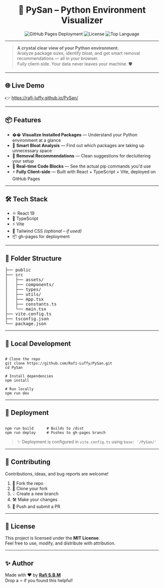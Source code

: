 <h1 align="center">🚀 PySan – Python Environment Visualizer</h1>

<p align="center">
  <img src="https://img.shields.io/github/deployments/Rafi-Luffy/PySan/github-pages?label=deployed&logo=github&style=for-the-badge" alt="GitHub Pages Deployment"/>
  <img src="https://img.shields.io/github/license/Rafi-Luffy/PySan?style=for-the-badge" alt="License"/>
  <img src="https://img.shields.io/github/languages/top/Rafi-Luffy/PySan?style=for-the-badge" alt="Top Language"/>
</p>

---

> <strong>A crystal clear view of your Python environment.</strong><br>
> Analyze package sizes, identify bloat, and get smart removal recommendations — all in your browser.<br>
> Fully client-side. Your data never leaves your machine. 🛡️

---

## 🌐 Live Demo

👉 <a href="https://rafi-luffy.github.io/PySan/" target="_blank">https://rafi-luffy.github.io/PySan/</a>

---

## 📦 Features

- �� <strong>Visualize Installed Packages</strong> — Understand your Python environment at a glance  
- 📁 <strong>Smart Bloat Analysis</strong> — Find out which packages are taking up unnecessary space  
- 🧠 <strong>Removal Recommendations</strong> — Clean suggestions for decluttering your setup  
- 🧩 <strong>Real-time Code Blocks</strong> — See the actual pip commands you'd use  
- ⚡ <strong>Fully Client-side</strong> — Built with React + TypeScript + Vite, deployed on GitHub Pages  

---

## 🛠️ Tech Stack

- ⚛️ React 19  
- 🧠 TypeScript  
- ⚡ Vite  
- 🎨 Tailwind CSS *(optional – if used)*  
- 📦 gh-pages for deployment  

---

## 📁 Folder Structure

<pre>
├── public
├── src
│   ├── assets/
│   ├── components/
│   ├── types/
│   ├── utils/
│   ├── App.tsx
│   ├── constants.ts
│   └── main.tsx
├── vite.config.ts
├── tsconfig.json
└── package.json
</pre>

---

## 🚀 Local Development

<pre><code>
# Clone the repo
git clone https://github.com/Rafi-Luffy/PySan.git
cd PySan

# Install dependencies
npm install

# Run locally
npm run dev
</code></pre>

---

## 🚢 Deployment

<pre><code>
npm run build      # Builds to /dist
npm run deploy     # Pushes to gh-pages branch
</code></pre>

> ✨ Deployment is configured in <code>vite.config.ts</code> using <code>base: '/PySan/'</code>

---

## 🤝 Contributing

Contributions, ideas, and bug reports are welcome!

1. 🍴 Fork the repo  
2. 👯 Clone your fork  
3. 💡 Create a new branch  
4. 🛠️ Make your changes  
5. 🚀 Push and submit a PR

---

## 📄 License

This project is licensed under the <strong>MIT License</strong>.  
Feel free to use, modify, and distribute with attribution.

---

## ✨ Author

Made with ❤️ by <strong><a href="https://github.com/Rafi-Luffy" target="_blank">Rafi S.B.M</a></strong>  
Drop a ⭐ if you found this helpful!
